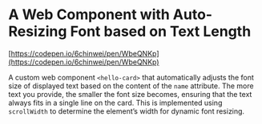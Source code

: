 
# A Web Component with Auto-Resizing Font based on Text Length
[https://codepen.io/6chinwei/pen/WbeQNKp](https://codepen.io/6chinwei/pen/WbeQNKp)


A custom web component `<hello-card>` that automatically adjusts the font size of displayed text based on the content of the `name` attribute. The more text you provide, the smaller the font size becomes, ensuring that the text always fits in a single line on the card. This is implemented using `scrollWidth` to determine the element’s width for dynamic font resizing.
